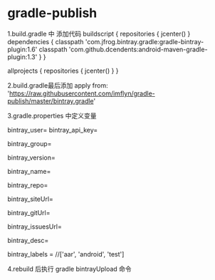 # gradle-publish

1.build.gradle 中 添加代码
buildscript {
    repositories {
        jcenter()
    }
    dependencies {
        classpath 'com.jfrog.bintray.gradle:gradle-bintray-plugin:1.6'
        classpath 'com.github.dcendents:android-maven-gradle-plugin:1.3'
    }
}

allprojects {
    repositories {
        jcenter()
    }
}


2.build.gradle最后添加
apply from: 'https://raw.githubusercontent.com/imflyn/gradle-publish/master/bintray.gradle'

3.gradle.properties 中定义变量

bintray_user=
bintray_api_key=

bintray_group=

bintray_version=

bintray_name=

bintray_repo=

bintray_siteUrl=

bintray_gitUrl=

bintray_issuesUrl=

bintray_desc=

bintray_labels =   //['aar', 'android', 'test']

4.rebuild 后执行 gradle bintrayUpload 命令
